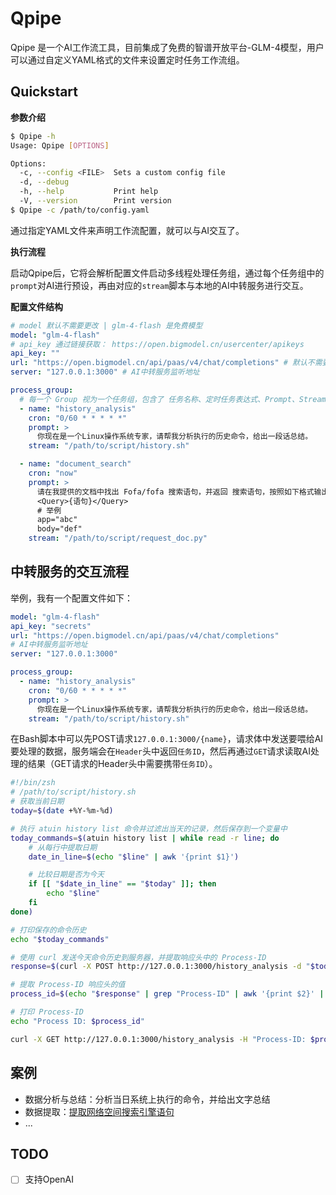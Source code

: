 # Qpipe

Qpipe 是一个AI工作流工具，目前集成了免费的智谱开放平台-GLM-4模型，用户可以通过自定义YAML格式的文件来设置定时任务工作流组。

## Quickstart

**参数介绍**

```bash
$ Qpipe -h
Usage: Qpipe [OPTIONS]

Options:
  -c, --config <FILE>  Sets a custom config file
  -d, --debug          
  -h, --help           Print help
  -V, --version        Print version
$ Qpipe -c /path/to/config.yaml
```
通过指定YAML文件来声明工作流配置，就可以与AI交互了。

**执行流程**

启动Qpipe后，它将会解析配置文件启动多线程处理任务组，通过每个任务组中的`prompt`对AI进行预设，再由对应的`stream`脚本与本地的AI中转服务进行交互。

**配置文件结构**

```yaml
# model 默认不需要更改 | glm-4-flash 是免费模型
model: "glm-4-flash"
# api_key 通过链接获取： https://open.bigmodel.cn/usercenter/apikeys
api_key: "" 
url: "https://open.bigmodel.cn/api/paas/v4/chat/completions" # 默认不需要更改
server: "127.0.0.1:3000" # AI中转服务监听地址

process_group:
  # 每一个 Group 视为一个任务组，包含了 任务名称、定时任务表达式、Prompt、Stream
  - name: "history_analysis"
    cron: "0/60 * * * * *"
    prompt: >
      你现在是一个Linux操作系统专家，请帮我分析执行的历史命令，给出一段话总结。
    stream: "/path/to/script/history.sh"

  - name: "document_search"
    cron: "now"
    prompt: >
      请在我提供的文档中找出 Fofa/fofa 搜索语句，并返回 搜索语句，按照如下格式输出：
      <Query>{语句}</Query>
      # 举例
      app="abc"
      body="def"
    stream: "/path/to/script/request_doc.py"

```

## 中转服务的交互流程

举例，我有一个配置文件如下：

```yaml
model: "glm-4-flash"
api_key: "secrets" 
url: "https://open.bigmodel.cn/api/paas/v4/chat/completions"
# AI中转服务监听地址
server: "127.0.0.1:3000"

process_group:
  - name: "history_analysis"
    cron: "0/60 * * * * *"
    prompt: >
      你现在是一个Linux操作系统专家，请帮我分析执行的历史命令，给出一段话总结。
    stream: "/path/to/script/history.sh"
```
在Bash脚本中可以先POST请求`127.0.0.1:3000/{name}`，请求体中发送要喂给AI要处理的数据，服务端会在`Header`头中返回`任务ID`，然后再通过`GET`请求读取AI处理的结果（GET请求的Header头中需要携带`任务ID`）。

```bash
#!/bin/zsh
# /path/to/script/history.sh
# 获取当前日期
today=$(date +%Y-%m-%d)

# 执行 atuin history list 命令并过滤出当天的记录，然后保存到一个变量中
today_commands=$(atuin history list | while read -r line; do
    # 从每行中提取日期
    date_in_line=$(echo "$line" | awk '{print $1}')

    # 比较日期是否为今天
    if [[ "$date_in_line" == "$today" ]]; then
        echo "$line"
    fi
done)

# 打印保存的命令历史
echo "$today_commands"

# 使用 curl 发送今天命令历史到服务器，并提取响应头中的 Process-ID
response=$(curl -X POST http://127.0.0.1:3000/history_analysis -d "$today_commands" -i)

# 提取 Process-ID 响应头的值
process_id=$(echo "$response" | grep "Process-ID" | awk '{print $2}' | tr -d '\r')

# 打印 Process-ID
echo "Process ID: $process_id"

curl -X GET http://127.0.0.1:3000/history_analysis -H "Process-ID: $process_id"
```

## 案例

- 数据分析与总结：分析当日系统上执行的命令，并给出文字总结
- 数据提取：[提取网络空间搜索引擎语句](https://payloads.online/archivers/2024-09-08/extract-vuln-search-queries/)
- ...

## TODO

-[ ] 支持OpenAI